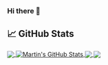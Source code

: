 ### Hi there 👋
## &#x1f4c8; GitHub Stats

<a href="https://github.com/CasperRA/CasperRA">
  <img align="center" src="https://github-readme-stats.vercel.app/api/top-langs/?username=CasperRA&hide=java,html,tex&title_color=ffffff&text_color=c9cacc&icon_color=2bbc8a&bg_color=1d1f21&langs_count=3" />
</a>
<a href="https://github.com/CasperRA/CasperRA">
  <img align="center" src="https://github-readme-stats.vercel.app/api?username=CasperRA&show_icons=true&line_height=27&count_private=true&title_color=ffffff&text_color=c9cacc&icon_color=2bbc8a&bg_color=1d1f21" alt="Martin's GitHub Stats" />
</a>

<a href="https://github.com/CasperRA/python-project-blueprint">
  <img align="center" src="https://github-readme-stats.vercel.app/api/pin/?username=CasperRA&repo=python-project-blueprint&title_color=ffffff&text_color=c9cacc&icon_color=2bbc8a&bg_color=1d1f21" />
</a>


<a href="https://github.com/CasperRA/go-project-blueprint">
  <img align="center" src="https://github-readme-stats.vercel.app/api/pin/?username=CasperRA&repo=fridgemasters&title_color=ffffff&text_color=c9cacc&icon_color=2bbc8a&bg_color=1d1f21" />
</a>    

<!--
**CasperRA/CasperRA** is a ✨ _special_ ✨ repository because its `README.md` (this file) appears on your GitHub profile.

Here are some ideas to get you started:

- 🔭 I’m currently working on ...
- 🌱 I’m currently learning ...
- 👯 I’m looking to collaborate on ...
- 🤔 I’m looking for help with ...
- 💬 Ask me about ...
- 📫 How to reach me: ...
- 😄 Pronouns: ...
- ⚡ Fun fact: ...
-->
